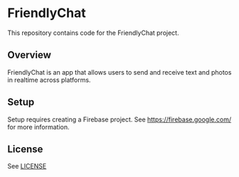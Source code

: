 # FriendlyChat

This repository contains code for the FriendlyChat project.
## Overview

FriendlyChat is an app that allows users to send and receive text and photos in realtime across platforms.

## Setup

Setup requires creating a Firebase project. See https://firebase.google.com/ for more information.

## License
See [LICENSE](LICENSE)

